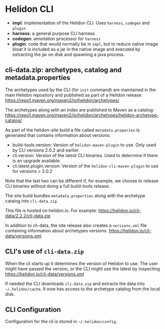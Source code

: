 # Helidon CLI

* **impl**: implementation of the Helidon CLI. Uses `harness`, `codegen` and `plugin`
* **harness**: a general purpose CLI harness
* **codegen**: annotation processor for `harness`
* **plugin**: code that would normally be in `impl`, but to reduce native image bloat
  it is included as a jar in the native image and executed by extracting
  the jar on disk and spawning a java process.

## cli-data.zip: archetypes, catalog and metadata.properties

The archetypes used by the CLI (for `init` command) are maintained in
the main Helidon repository and published as part of a Helidon release:
https://repo1.maven.org/maven2/io/helidon/archetypes/

The archetypes along with an index are published to Maven as a catalog:
https://repo1.maven.org/maven2/io/helidon/archetypes/helidon-archetype-catalog/

As part of the helidon-site build a file called `metadata.properies` is generated
that contains information about versions:

* build-tools.version: Version of `helidon-maven-plugin` to use. Only used by CLI versions 2.0.2 and earlier.
* cli.version: Version of the latest CLI binaries. Used to determine if there is an upgrade available.
* cli.latest.plugin.version: Version of the `helidon-cli-maven-plugin` to use for versions > 2.0.2
  
Note that the last two can be different if, for example, we choose to release
CLI binaries without doing a full build-tools release.

The site build bundles `metadata.properties` along with the archetype catalog into `cli-data.zip`. 

This file is hosted on helidon.io. For example:
https://helidon.io/cli-data/2.2.2/cli-data.zip

In addition to cli-data, the site release also creates a `versions.xml` file
containing information about archetypes versions.
https://helidon.io/cli-data/versions.xml

## CLI's use of `cli-data.zip`

When the cli starts up it determines the version of Helidon to use. The user
might have passed the version, or the CLI might use the latest by 
inspecting https://helidon.io/cli-data/versions.xml

If needed the CLI downloads `cli-data.zip` and extracts the data into `~/.helidon/cache`.
It now has access to the archetype catalog from the local disk.

## CLI Configuration

Configuration for the cli is stored in `~/.helidon/config`.

